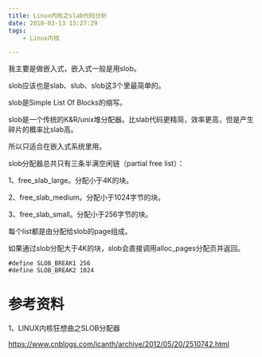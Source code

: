 ```yaml
---
title: Linux内核之slab代码分析
date: 2018-03-13 13:27:29
tags:
	- Linux内核

---
```




我主要是做嵌入式，嵌入式一般是用slob。

slob应该也是slab、slub、slob这3个里最简单的。



slob是Simple List Of Blocks的缩写。

slob是一个传统的K&R/unix堆分配器。比slab代码更精简，效率更高，但是产生碎片的概率比slab高。

所以只适合在嵌入式系统里用。



slob分配器总共只有三条半满空闲链（partial free list）：

1、free_slab_large。分配小于4K的块。

2、free_slab_medium。分配小于1024字节的块。

3、free_slab_small。分配小于256字节的块。

每个list都是由分配给slob的page组成。

如果通过slob分配大于4K的块，slob会直接调用alloc_pages分配页并返回。

```
#define SLOB_BREAK1 256
#define SLOB_BREAK2 1024
```



# 参考资料

1、LINUX内核狂想曲之SLOB分配器

https://www.cnblogs.com/icanth/archive/2012/05/20/2510742.html

